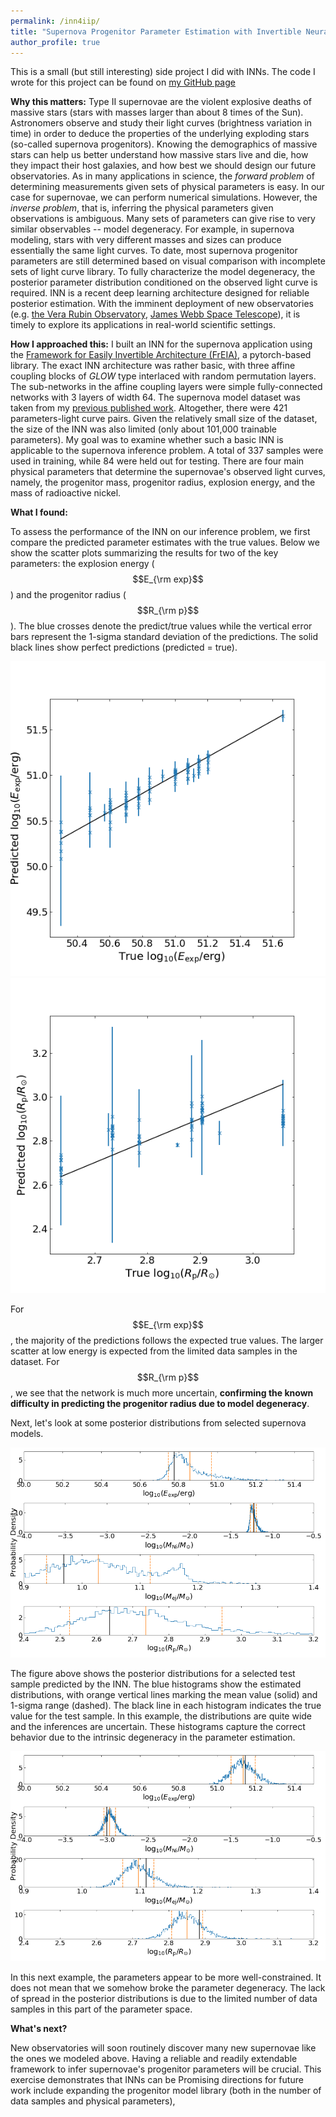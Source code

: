 ```yaml
---
permalink: /inn4iip/
title: "Supernova Progenitor Parameter Estimation with Invertible Neural Networks (INNs)"
author_profile: true
---
```

This is a small (but still interesting) side project I did with INNs. The code I wrote for this project can be found on [my GitHub page](https://github.com/bthtsang/FrEIA/blob/master/inn4iip.py)

**Why this matters:**
Type II supernovae are the violent explosive deaths of massive stars (stars with masses larger than about 8 times of the Sun).
Astronomers observe and study their light curves (brightness variation in time) in order to deduce the properties of the underlying exploding stars (so-called supernova progenitors). Knowing the demographics of massive stars can help us better understand how massive stars live and die, how they impact their host galaxies, and how best we should design our future observatories. 
As in many applications in science, the *forward problem* of determining measurements given sets of physical parameters is easy. In our case for supernovae, we can perform numerical simulations. 
However, the *inverse problem*, that is, inferring the physical parameters given observations is ambiguous. Many sets of parameters can give rise to very similar observables -- model degeneracy. For example, in supernova modeling, stars with very different masses and sizes can produce essentially the same light curves. 
To date, most supernova progenitor parameters are still determined based on visual comparison with incomplete sets of light curve library. 
To fully characterize the model degeneracy, the posterior parameter distribution conditioned on the observed light curve is required.
INN is a recent deep learning architecture designed for reliable posterior estimation. 
With the imminent deployment of new observatories (e.g. [the Vera Rubin Observatory](https://www.lsst.org/), [James Webb Space Telescope](https://www.jwst.nasa.gov/)), it is timely to explore its applications in real-world scientific settings.


**How I approached this:**
I built an INN for the supernova application using the [Framework for Easily Invertible Architecture (FrEIA)](https://github.com/VLL-HD/FrEIA), a pytorch-based library. 
The exact INN architecture was rather basic, with three affine coupling blocks of *GLOW* type interlaced with random permutation layers. The sub-networks in the affine coupling layers were simple fully-connected networks with 3 layers of width 64.
The supernova model dataset was taken from my [previous published work](https://arxiv.org/abs/2006.01832). Altogether, there were 421 parameters-light curve pairs. Given the relatively small size of the dataset, the size of the INN was also limited (only about 101,000 trainable parameters).
My goal was to examine whether such a basic INN is applicable to the supernova inference problem. A total of 337 samples were used in training, while 84 were held out for testing.
There are four main physical parameters that determine the supernovae's observed light curves, namely, the progenitor mass, progenitor radius, explosion energy, and the mass of radioactive nickel.


**What I found:**

To assess the performance of the INN on our inference problem, we first compare the predicted parameter estimates with the true values. Below we show the scatter plots summarizing the results for two of the key parameters: the explosion energy ($$E_{\rm exp}$$) and the progenitor radius ($$R_{\rm p}$$). The blue crosses denote the predict/true values while the vertical error bars represent the 1-sigma standard deviation of the predictions. The solid black lines show perfect predictions (predicted = true). 

![Predicted vs True Eexp](/files/par0_scatter.png)
![Predicted vs True Rp](/files/par3_scatter.png)

For $$E_{\rm exp}$$, the majority of the predictions follows the expected true values. The larger scatter at low energy is expected from the limited data samples in the dataset.
For $$R_{\rm p}$$, we see that the network is much more uncertain, **confirming the known difficulty in predicting the progenitor radius due to model degeneracy**.

Next, let's look at some posterior distributions from selected supernova models. 

![SN 64 Posteriors](/files/par_hist_64.png)

The figure above shows the posterior distributions for a selected test sample predicted by the INN. The blue histograms show the estimated distributions, with orange vertical lines marking the mean value (solid) and 1-sigma range (dashed). The black line in each histogram indicates the true value for the test sample.
In this example, the distributions are quite wide and the inferences are uncertain. These histograms capture the correct behavior due to the intrinsic degeneracy in the parameter estimation. 

![SN 36 Posteriors](/files/par_hist_36.png)

In this next example, the parameters appear to be more well-constrained. It does not mean that we somehow broke the parameter degeneracy. The lack of spread in the posterior distributions is due to the limited number of data samples in this part of the parameter space.


**What's next?** 

New observatories will soon routinely discover many new supernovae like the ones we modeled above. Having a reliable and readily extendable framework to infer supernovae's progenitor parameters will be crucial. This exercise demonstrates that INNs can be 
Promising directions for future work include expanding the progenitor model library (both in the number of data samples and physical parameters), 

